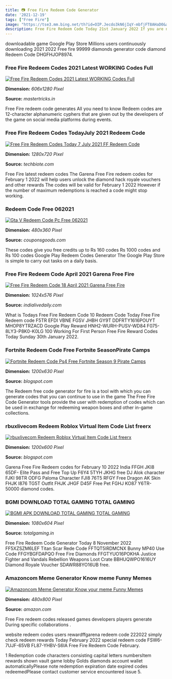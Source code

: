 ```yaml
---
title: 📷 Free Fire Redeem Code Generator
date: '2021-12-19'
tags: ["Free Fire"]
image: "https://tse3.mm.bing.net/th?id=OIP.Jecdo3kN6jIqY-mbfjFT8AHaD0&amp;pid=15.1"
description: Free Fire Redeem Code Today 21st January 2022 If you are new to this game then you should know that this is a 12 character code which gives many features aft
---
```




downloadable game Google Play Store Millions users continuously downloading 2021 2022 Free fire 99999 diamonds generator code diamond Redeem Code DHGFHJOP8974.



### Free Fire Redeem Codes 2021 Latest WORKING Codes Full 

[![Free Fire Redeem Codes 2021  Latest WORKING Codes  Full ](https://1.bp.blogspot.com/-Gp3sPhjWDWg/X1Y7HDDbS0I/AAAAAAAAAp8/XDiw3cAG7hYp-0Sz9dRjvoSxXZ8mmtetQCLcBGAsYHQ/s1280/c3cf9c90-2d2d-4901-93c0-99abb24ff2bf-min.jpg)](https://1.bp.blogspot.com/-Gp3sPhjWDWg/X1Y7HDDbS0I/AAAAAAAAAp8/XDiw3cAG7hYp-0Sz9dRjvoSxXZ8mmtetQCLcBGAsYHQ/s1280/c3cf9c90-2d2d-4901-93c0-99abb24ff2bf-min.jpg)


**Dimension:** _606x1280 Pixel_ 

**Source:** _mastertricks.in_ 


Free Fire redeem code generates All you need to know Redeem codes are 12-character alphanumeric cyphers that are given out by the developers of the game on social media platforms during events.


### Free Fire Redeem Codes TodayJuly 2021 Redeem Code

[![Free Fire Redeem Codes Today 7 July 2021 FF Redeem Code](https://techbiote.com/wp-content/uploads/2021/07/Best-Gaming-Laptops-5.png)](https://techbiote.com/wp-content/uploads/2021/07/Best-Gaming-Laptops-5.png)


**Dimension:** _1280x720 Pixel_ 

**Source:** _techbiote.com_ 


Free Fire latest redeem codes The Garena Free Fire redeem codes for February 1 2022 will help users unlock the diamond hack royale vouchers and other rewards The codes will be valid for February 1 2022 However if the number of maximum redemptions is reached a code might stop working.


### Redeem Code Free 062021

[![Gta V Redeem Code Pc Free 062021](http://img.youtube.com/vi/yG-LffJ_D3c/hqdefault.jpg)](http://img.youtube.com/vi/yG-LffJ_D3c/hqdefault.jpg)


**Dimension:** _480x360 Pixel_ 

**Source:** _couponsgoods.com_ 


These codes give you free credits up to Rs 160 codes Rs 1000 codes and Rs 100 codes Google Play Redeem Codes Generator The Google Play Store is simple to carry out tasks on a daily basis.


### Free Fire Redeem Code April 2021 Garena Free Fire 

[![Free Fire Redeem Code 18 April 2021 Garena Free Fire ](https://www.indialivedaily.com/wp-content/uploads/2020/07/Free-Fire-Redeem-Code-1024x576.jpg)](https://www.indialivedaily.com/wp-content/uploads/2020/07/Free-Fire-Redeem-Code-1024x576.jpg)


**Dimension:** _1024x576 Pixel_ 

**Source:** _indialivedaily.com_ 


What is Todays Free Fire Redeem Code 10 Redeem Code Today Free Fire Redeem code F5TR EFDI VBNE FGSV JHBH GY9T DDFRTY1616POUYT MHOP8YTRZACD Google Play Reward HNH2-WURH-PUSV-WD84 F075-8LY3-P8K0-K0LG 100 Working For First Person Free Fire Reward Codes Today Sunday 30th January 2022.


### Fortnite Redeem Code Free Fortnite SeasonPirate Camps

[![Fortnite Redeem Code Ps4 Free  Fortnite Season 9 Pirate Camps](https://lh5.googleusercontent.com/proxy/XmgOdMFexKTYsK9lsDRaloBPHpPxeaff_PTUOi8sV9mVMgi5oeESIg9XVnu7ZUSj7qR_MabFJo_ljm4sNEUdO_O2jZHFMSox=w1200-h630-pd)](https://lh5.googleusercontent.com/proxy/XmgOdMFexKTYsK9lsDRaloBPHpPxeaff_PTUOi8sV9mVMgi5oeESIg9XVnu7ZUSj7qR_MabFJo_ljm4sNEUdO_O2jZHFMSox=w1200-h630-pd)


**Dimension:** _1200x630 Pixel_ 

**Source:** _blogspot.com_ 


The Redeem free code generator for fire is a tool with which you can generate codes that you can continue to use in the game The Free Fire Code Generator tools provide the user with redemption of codes which can be used in exchange for redeeming weapon boxes and other in-game collections.


### rbuxlivecom Redeem Roblox Virtual Item Code List freerx 

[![rbuxlivecom Redeem Roblox Virtual Item Code List  freerx ](https://pbs.twimg.com/media/C81ReQAXYAEGH_J.png)](https://pbs.twimg.com/media/C81ReQAXYAEGH_J.png)


**Dimension:** _1200x600 Pixel_ 

**Source:** _blogspot.com_ 


Garena Free Fire Redeem codes for February 10 2022 India FFGH JKI8 65DF- Elite Pass and Free Top Up F6Y4 5TYH JKHG free DJ Alok character FJKI 98TR ODFG Paloma Character FJI8 76T5 RFGY Free Dragon AK Skin FHJK I876 TG5T Outfit FHJK JHGF D45F Free Pet FGHJ KO87 Y6TR- 50000 diamond codes.


### BGMI DOWNLOAD TOTAL GAMING TOTAL GAMING

[![BGMI APK DOWNLOAD  TOTAL GAMING  TOTAL GAMING](https://1.bp.blogspot.com/-k8BtzsYK-Ec/YMdMgIYsbAI/AAAAAAAAIu0/DnjRlYz8OlgJ7PuYVax6quJjzu-TdoM-gCLcBGAsYHQ/s1080/IMG_20210614_180012.jpg)](https://1.bp.blogspot.com/-k8BtzsYK-Ec/YMdMgIYsbAI/AAAAAAAAIu0/DnjRlYz8OlgJ7PuYVax6quJjzu-TdoM-gCLcBGAsYHQ/s1080/IMG_20210614_180012.jpg)


**Dimension:** _1080x604 Pixel_ 

**Source:** _totalgaming.in_ 


Free Fire Redeem Code Generator Today 8 November 2022 FF5XZSZM6LEF Titan Scar Rede Code FFTQT5IRDMCNX Bunny MP40 Use Code FFGYBGFDAPQO Free Fire Diamonds FFGTYUO16POKHA Justice Fighter and Vandals Rebellion Weapons Loot Crate BBHUQWPO1616UY Diamond Royale Voucher SDAWR88YO16UB free.


### Amazoncom Meme Generator Know meme Funny Memes 

[![Amazoncom Meme Generator  Know your meme  Funny Memes ](https://images-na.ssl-images-amazon.com/images/I/71avLnGV40L.png)](https://images-na.ssl-images-amazon.com/images/I/71avLnGV40L.png)


**Dimension:** _480x800 Pixel_ 

**Source:** _amazon.com_ 



Free Fire redeem codes released games developers players generate During specific collaborations .


 website redeem codes users rewardffgarena redeem code 222022 simply check redeem rewards Today February 2022 special redeem code FSW6-7UJF-65VB FL87-YHBV-S6IA Free Fire Redeem Code February.


1 Redemption code characters consisting capital letters numbersItem rewards shown vault game lobby Golds diamonds account wallet automaticallyPlease note redemption expiration date expired codes redeemedPlease contact customer service encountered issue 5.




